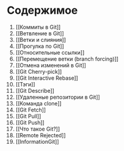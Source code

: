 # Содержимое
1. [[Коммиты в Git]]
2. [[Ветвление в Git]]
3. [[Ветки и слияния]]
4. [[Прогулка по Git]]
5. [[Относительные ссылки]]
6. [[Перемещение ветки (branch forcing)]]
7. [[Отмена изменений в Git]]
8. [[Git Cherry-pick]]
9. [[Git Interactive Rebase]]
10. [[Тэги]]
11. [[Git Describe]]
12. [[Удаленные репозитории в Git]]
13. [[Команда clone]]
14. [[Git Fetch]]
15. [[Git Pull]]
16. [[Git Push]]
17. [[Что такое Git?]]
18. [[Remote Rejected]]
19.  [[InformationGit]]